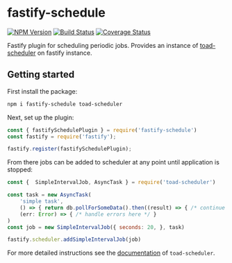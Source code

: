 # fastify-schedule

[![NPM Version][npm-image]][npm-url]
[![Build Status](https://github.com/fastify/fastify-schedule/workflows/ci/badge.svg)](https://github.com/fastify/fastify-schedule/actions)
[![Coverage Status](https://coveralls.io/repos/fastify/fastify-schedule/badge.svg?branch=main)](https://coveralls.io/r/fastify/fastify-schedule?branch=main)

Fastify plugin for scheduling periodic jobs. Provides an instance of [toad-scheduler](https://github.com/kibertoad/toad-scheduler) on fastify instance.

## Getting started

First install the package:

```bash
npm i fastify-schedule toad-scheduler
```

Next, set up the plugin:

```js
const { fastifySchedulePlugin } = require('fastify-schedule')
const fastify = require('fastify');

fastify.register(fastifySchedulePlugin);
```

From there jobs can be added to scheduler at any point until application is stopped:

```js
const {  SimpleIntervalJob, AsyncTask } = require('toad-scheduler')

const task = new AsyncTask(
    'simple task',
    () => { return db.pollForSomeData().then((result) => { /* continue the promise chain */ }) },
    (err: Error) => { /* handle errors here */ }
)
const job = new SimpleIntervalJob({ seconds: 20, }, task)

fastify.scheduler.addSimpleIntervalJob(job)
```

For more detailed instructions see the [documentation](https://github.com/kibertoad/toad-scheduler) of `toad-scheduler`.

[npm-image]: https://img.shields.io/npm/v/fastify-schedule.svg
[npm-url]: https://npmjs.org/package/fastify-schedule

